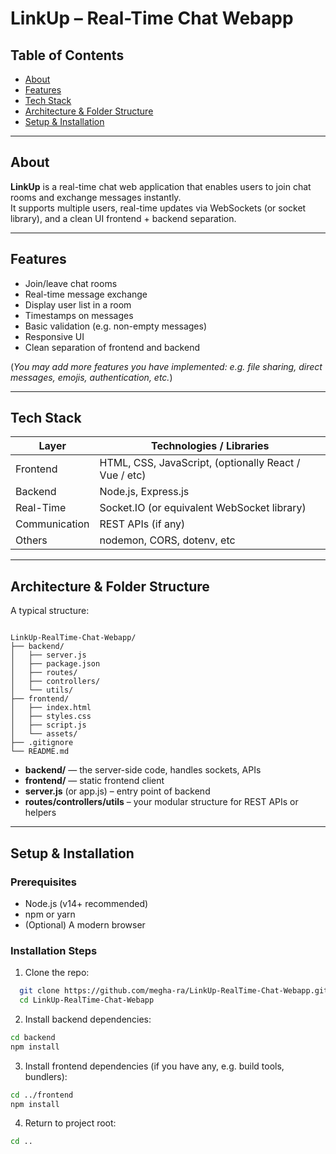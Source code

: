 


# LinkUp – Real-Time Chat Webapp

## Table of Contents

- [About](#about)  
- [Features](#features)  
- [Tech Stack](#tech-stack)  
- [Architecture & Folder Structure](#architecture--folder-structure)  
- [Setup & Installation](#setup--installation)  

---

## About

**LinkUp** is a real-time chat web application that enables users to join chat rooms and exchange messages instantly.  
It supports multiple users, real-time updates via WebSockets (or socket library), and a clean UI frontend + backend separation.

---

## Features

- Join/leave chat rooms  
- Real-time message exchange  
- Display user list in a room  
- Timestamps on messages  
- Basic validation (e.g. non-empty messages)  
- Responsive UI  
- Clean separation of frontend and backend  

(*You may add more features you have implemented: e.g. file sharing, direct messages, emojis, authentication, etc.*)

---

## Tech Stack

| Layer        | Technologies / Libraries                   |
|--------------|--------------------------------------------|
| Frontend     | HTML, CSS, JavaScript, (optionally React / Vue / etc) |
| Backend      | Node.js, Express.js                        |
| Real-Time    | Socket.IO (or equivalent WebSocket library) |
| Communication | REST APIs (if any)                        |
| Others       | nodemon, CORS, dotenv, etc                 |

---

## Architecture & Folder Structure

A typical structure:

```

LinkUp-RealTime-Chat-Webapp/
├── backend/
│   ├── server.js
│   ├── package.json
│   ├── routes/
│   ├── controllers/
│   └── utils/
├── frontend/
│   ├── index.html
│   ├── styles.css
│   ├── script.js
│   └── assets/
├── .gitignore
└── README.md

````

- **backend/** — the server-side code, handles sockets, APIs  
- **frontend/** — static frontend client  
- **server.js** (or app.js) – entry point of backend  
- **routes/controllers/utils** – your modular structure for REST APIs or helpers  

---

## Setup & Installation

### Prerequisites

- Node.js (v14+ recommended)  
- npm or yarn  
- (Optional) A modern browser  

### Installation Steps

1. Clone the repo:

 ```bash
   git clone https://github.com/megha-ra/LinkUp-RealTime-Chat-Webapp.git
   cd LinkUp-RealTime-Chat-Webapp
````

2. Install backend dependencies:

 ```bash
 cd backend
 npm install
 ```

3. Install frontend dependencies (if you have any, e.g. build tools, bundlers):

 ```bash
 cd ../frontend
 npm install
 ```

4. Return to project root:

 ```bash
 cd ..
 ```
